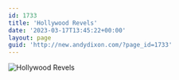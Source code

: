 ```yaml
---
id: 1733
title: 'Hollywood Revels'
date: '2023-03-17T13:45:22+00:00'
layout: page
guid: 'http://new.andydixon.com/?page_id=1733'
---
```


![Hollywood Revels](https://i0.wp.com/assets.g8x2.ldn.idrivee2-23.com/posters/Hollywood%20Revels%2001.jpg?w=1200&ssl=1 "Hollywood Revels")